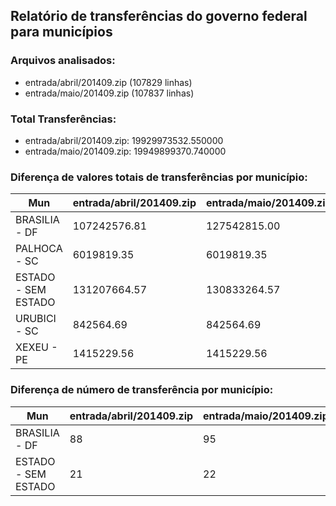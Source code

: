## Relatório de transferências do governo federal para municípios
### Arquivos analisados:
* entrada/abril/201409.zip (107829 linhas)
* entrada/maio/201409.zip (107837 linhas)
### Total Transferências:
* entrada/abril/201409.zip: 19929973532.550000
* entrada/maio/201409.zip: 19949899370.740000
### Diferença de valores totais de transferências por município:
| Mun | entrada/abril/201409.zip | entrada/maio/201409.zip | Diff | Percent |
| --- | --- | --- | --- | --- |
| BRASILIA - DF | 107242576.81 | 127542815.00 | 20300238.19 | 18.93 |
| PALHOCA - SC | 6019819.35 | 6019819.35 | -0.00 | -0.00 |
| ESTADO - SEM ESTADO | 131207664.57 | 130833264.57 | -374400.00 | -0.29 |
| URUBICI - SC | 842564.69 | 842564.69 | -0.00 | -0.00 |
| XEXEU - PE | 1415229.56 | 1415229.56 | 0.00 | 0.00 |
### Diferença de número de transferência por município:
| Mun | entrada/abril/201409.zip | entrada/maio/201409.zip | Diff | Percent |
| --- | --- | --- | --- | --- |
| BRASILIA - DF | 88 | 95 | 7 | 7 |
| ESTADO - SEM ESTADO | 21 | 22 | 1 | 4 |
